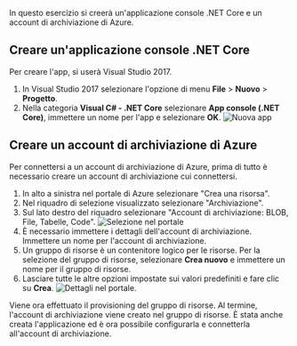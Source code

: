 In questo esercizio si creerà un'applicazione console .NET Core e un account di archiviazione di Azure.

## <a name="create-a-net-core-console-application"></a>Creare un'applicazione console .NET Core

Per creare l'app, si userà Visual Studio 2017.

1. In Visual Studio 2017 selezionare l'opzione di menu **File** > **Nuovo** > **Progetto**.
1. Nella categoria **Visual C# - .NET Core** selezionare **App console (.NET Core)**, immettere un nome per l'app e selezionare **OK**.
  ![Nuova app](..\media-draft\0-new-console-app.png)

## <a name="create-an-azure-storage-account"></a>Creare un account di archiviazione di Azure

Per connettersi a un account di archiviazione di Azure, prima di tutto è necessario creare un account di archiviazione cui connettersi.

1. In alto a sinistra nel portale di Azure selezionare "Crea una risorsa".
1. Nel riquadro di selezione visualizzato selezionare "Archiviazione".
1. Sul lato destro del riquadro selezionare "Account di archiviazione: BLOB, File, Tabelle, Code".
  ![Selezione nel portale](..\media-draft\1-portal-storage-select.png)
1. È necessario immettere i dettagli dell'account di archiviazione. Immettere un nome per l'account di archiviazione.
1. Un gruppo di risorse è un contenitore logico per le risorse. Per la selezione del gruppo di risorse, selezionare **Crea nuovo** e immettere un nome per il gruppo di risorse.
1. Lasciare tutte le altre opzioni impostate sui valori predefiniti e fare clic su **Crea**.
  ![Dettagli nel portale](..\media-draft\2-portal-storage-details.png).

Viene ora effettuato il provisioning del gruppo di risorse. Al termine, l'account di archiviazione viene creato nel gruppo di risorse.
È stata anche creata l'applicazione ed è ora possibile configurarla e connetterla all'account di archiviazione.
